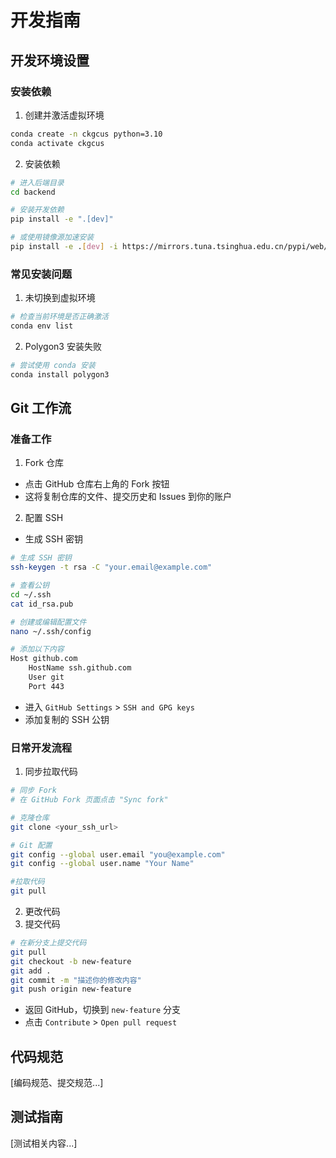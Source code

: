# 开发指南

## 开发环境设置

### 安装依赖

1. 创建并激活虚拟环境
```bash
conda create -n ckgcus python=3.10
conda activate ckgcus
```

2. 安装依赖
```bash
# 进入后端目录
cd backend

# 安装开发依赖
pip install -e ".[dev]"

# 或使用镜像源加速安装
pip install -e .[dev] -i https://mirrors.tuna.tsinghua.edu.cn/pypi/web/simple
```

### 常见安装问题

1. 未切换到虚拟环境
```bash
# 检查当前环境是否正确激活
conda env list
```

2. Polygon3 安装失败
```bash
# 尝试使用 conda 安装
conda install polygon3
```

## Git 工作流

### 准备工作

1. Fork 仓库
- 点击 GitHub 仓库右上角的 Fork 按钮
- 这将复制仓库的文件、提交历史和 Issues 到你的账户
2. 配置 SSH
- 生成 SSH 密钥
```bash
# 生成 SSH 密钥
ssh-keygen -t rsa -C "your.email@example.com"

# 查看公钥
cd ~/.ssh
cat id_rsa.pub

# 创建或编辑配置文件
nano ~/.ssh/config

# 添加以下内容
Host github.com
    HostName ssh.github.com
    User git
    Port 443
```
- 进入 `GitHub Settings` > `SSH and GPG keys`
- 添加复制的 SSH 公钥

### 日常开发流程
1. 同步拉取代码
```bash
# 同步 Fork
# 在 GitHub Fork 页面点击 "Sync fork"

# 克隆仓库
git clone <your_ssh_url>

# Git 配置
git config --global user.email "you@example.com"
git config --global user.name "Your Name"

#拉取代码
git pull
```
2. 更改代码
3. 提交代码
```bash
# 在新分支上提交代码
git pull
git checkout -b new-feature
git add .
git commit -m "描述你的修改内容"
git push origin new-feature
```
- 返回 GitHub，切换到 `new-feature` 分支
- 点击 `Contribute` > `Open pull request`

## 代码规范
[编码规范、提交规范...]

## 测试指南
[测试相关内容...] 
